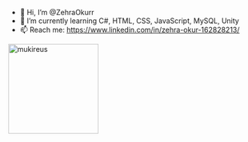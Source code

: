 - 👋 Hi, I’m @ZehraOkurr
- 🌱 I’m currently learning C#, HTML, CSS, JavaScript, MySQL, Unity
- 📫 Reach me: https://www.linkedin.com/in/zehra-okur-162828213/

<!---
ZehraOkurr/ZehraOkurr is a ✨ special ✨ repository because its `README.md` (this file) appears on your GitHub profile.
You can click the Preview link to take a look at your changes.
--->


  <img height="180em" align="center" src="https://github-readme-stats.vercel.app/api/top-langs?username=ZehraOkurr&show_icons=true&locale=en&layout=compact&langs_count=8&theme=algolia" alt="mukireus"/>
